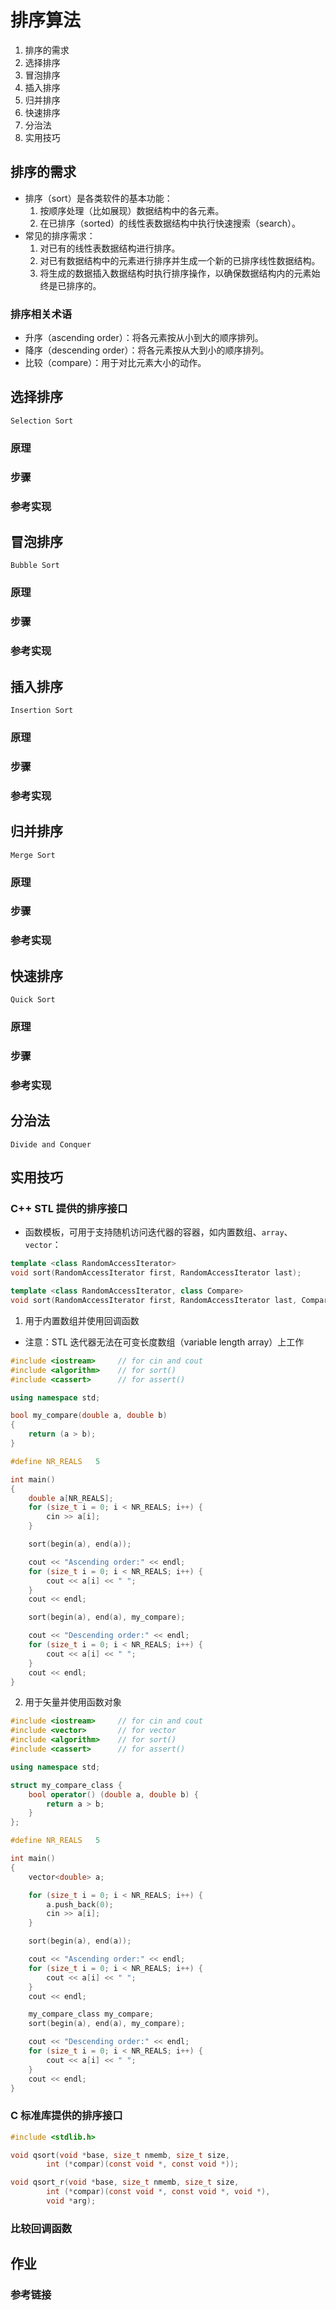 # 排序算法

1. 排序的需求
1. 选择排序
1. 冒泡排序
1. 插入排序
1. 归并排序
1. 快速排序
1. 分治法
1. 实用技巧

		
## 排序的需求

- 排序（sort）是各类软件的基本功能：
   1. 按顺序处理（比如展现）数据结构中的各元素。
   1. 在已排序（sorted）的线性表数据结构中执行快速搜索（search）。
- 常见的排序需求：
   1. 对已有的线性表数据结构进行排序。
   1. 对已有数据结构中的元素进行排序并生成一个新的已排序线性数据结构。
   1. 将生成的数据插入数据结构时执行排序操作，以确保数据结构内的元素始终是已排序的。

	
### 排序相关术语

- 升序（ascending order）：将各元素按从小到大的顺序排列。
- 降序（descending order）：将各元素按从大到小的顺序排列。
- 比较（compare）：用于对比元素大小的动作。

		
## 选择排序

`Selection Sort`

	
### 原理

	
### 步骤

	
### 参考实现

		
## 冒泡排序

`Bubble Sort`

	
### 原理

	
### 步骤

	
### 参考实现

		
## 插入排序

`Insertion Sort`

	
### 原理

	
### 步骤

	
### 参考实现

		
## 归并排序

`Merge Sort`

	
### 原理

	
### 步骤

	
### 参考实现

		
## 快速排序

`Quick Sort`

	
### 原理

	
### 步骤

	
### 参考实现

		
## 分治法

`Divide and Conquer`

		
## 实用技巧

	
### C++ STL 提供的排序接口

- 函数模板，可用于支持随机访问迭代器的容器，如内置数组、`array`、`vector`：

```cpp
template <class RandomAccessIterator>
void sort(RandomAccessIterator first, RandomAccessIterator last);

template <class RandomAccessIterator, class Compare>
void sort(RandomAccessIterator first, RandomAccessIterator last, Compare comp);
```

	
1) 用于内置数组并使用回调函数

- 注意：STL 迭代器无法在可变长度数组（variable length array）上工作

```cpp
#include <iostream>     // for cin and cout
#include <algorithm>    // for sort()
#include <cassert>      // for assert()

using namespace std;

bool my_compare(double a, double b)
{
    return (a > b);
}

#define NR_REALS   5

int main()
{
    double a[NR_REALS];
    for (size_t i = 0; i < NR_REALS; i++) {
        cin >> a[i];
    }

    sort(begin(a), end(a));

    cout << "Ascending order:" << endl;
    for (size_t i = 0; i < NR_REALS; i++) {
        cout << a[i] << " ";
    }
    cout << endl;

    sort(begin(a), end(a), my_compare);

    cout << "Descending order:" << endl;
    for (size_t i = 0; i < NR_REALS; i++) {
        cout << a[i] << " ";
    }
    cout << endl;
}

```

	
2) 用于矢量并使用函数对象

```cpp
#include <iostream>     // for cin and cout
#include <vector>       // for vector
#include <algorithm>    // for sort()
#include <cassert>      // for assert()

using namespace std;

struct my_compare_class {
    bool operator() (double a, double b) {
        return a > b;
    }
};

#define NR_REALS   5

int main()
{
    vector<double> a;

    for (size_t i = 0; i < NR_REALS; i++) {
        a.push_back(0);
        cin >> a[i];
    }

    sort(begin(a), end(a));

    cout << "Ascending order:" << endl;
    for (size_t i = 0; i < NR_REALS; i++) {
        cout << a[i] << " ";
    }
    cout << endl;

    my_compare_class my_compare;
    sort(begin(a), end(a), my_compare);

    cout << "Descending order:" << endl;
    for (size_t i = 0; i < NR_REALS; i++) {
        cout << a[i] << " ";
    }
    cout << endl;
}

```

	
### C 标准库提供的排序接口

```c
#include <stdlib.h>

void qsort(void *base, size_t nmemb, size_t size,
        int (*compar)(const void *, const void *));

void qsort_r(void *base, size_t nmemb, size_t size,
        int (*compar)(const void *, const void *, void *),
        void *arg);
```

	
### 比较回调函数

		
## 作业

	
### 参考链接

